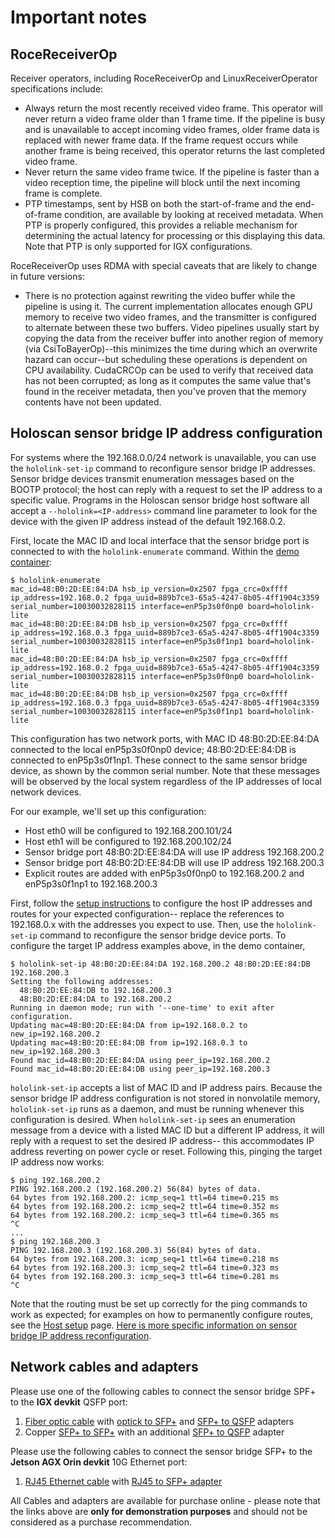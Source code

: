 # Important notes

## RoceReceiverOp

Receiver operators, including RoceReceiverOp and LinuxReceiverOperator specifications
include:

- Always return the most recently received video frame. This operator will never return
  a video frame older than 1 frame time. If the pipeline is busy and is unavailable to
  accept incoming video frames, older frame data is replaced with newer frame data. If
  the frame request occurs while another frame is being received, this operator returns
  the last completed video frame.
- Never return the same video frame twice. If the pipeline is faster than a video
  reception time, the pipeline will block until the next incoming frame is complete.
- PTP timestamps, sent by HSB on both the start-of-frame and the end-of-frame condition,
  are available by looking at received metadata. When PTP is properly configured, this
  provides a reliable mechanism for determining the actual latency for processing or
  this displaying this data. Note that PTP is only supported for IGX configurations.

RoceReceiverOp uses RDMA with special caveats that are likely to change in future
versions:

- There is no protection against rewriting the video buffer while the pipeline is using
  it. The current implementation allocates enough GPU memory to receive two video
  frames, and the transmitter is configured to alternate between these two buffers.
  Video pipelines usually start by copying the data from the receiver buffer into
  another region of memory (via CsiToBayerOp)--this minimizes the time during which an
  overwrite hazard can occur--but scheduling these operations is dependent on CPU
  availability. CudaCRCOp can be used to verify that received data has not been
  corrupted; as long as it computes the same value that's found in the receiver
  metadata, then you've proven that the memory contents have not been updated.

## Holoscan sensor bridge IP address configuration

For systems where the 192.168.0.0/24 network is unavailable, you can use the
`hololink-set-ip` command to reconfigure sensor bridge IP addresses. Sensor bridge
devices transmit enumeration messages based on the BOOTP protocol; the host can reply
with a request to set the IP address to a specific value. Programs in the Holoscan
sensor bridge host software all accept a `--hololink=<IP-address>` command line
parameter to look for the device with the given IP address instead of the default
192.168.0.2.

First, locate the MAC ID and local interface that the sensor bridge port is connected to
with the `hololink-enumerate` command. Within the
[demo container](setup.html#running-holoscan-sensor-bridge-demos-from-source):

```none
$ hololink-enumerate
mac_id=48:B0:2D:EE:84:DA hsb_ip_version=0x2507 fpga_crc=0xffff ip_address=192.168.0.2 fpga_uuid=889b7ce3-65a5-4247-8b05-4ff1904c3359 serial_number=10030032828115 interface=enP5p3s0f0np0 board=hololink-lite
mac_id=48:B0:2D:EE:84:DB hsb_ip_version=0x2507 fpga_crc=0xffff ip_address=192.168.0.3 fpga_uuid=889b7ce3-65a5-4247-8b05-4ff1904c3359 serial_number=10030032828115 interface=enP5p3s0f1np1 board=hololink-lite
mac_id=48:B0:2D:EE:84:DA hsb_ip_version=0x2507 fpga_crc=0xffff ip_address=192.168.0.2 fpga_uuid=889b7ce3-65a5-4247-8b05-4ff1904c3359 serial_number=10030032828115 interface=enP5p3s0f0np0 board=hololink-lite
mac_id=48:B0:2D:EE:84:DB hsb_ip_version=0x2507 fpga_crc=0xffff ip_address=192.168.0.3 fpga_uuid=889b7ce3-65a5-4247-8b05-4ff1904c3359 serial_number=10030032828115 interface=enP5p3s0f1np1 board=hololink-lite
```

This configuration has two network ports, with MAC ID 48:B0:2D:EE:84:DA connected to the
local enP5p3s0f0np0 device; 48:B0:2D:EE:84:DB is connected to enP5p3s0f1np1. These
connect to the same sensor bridge device, as shown by the common serial number. Note
that these messages will be observed by the local system regardless of the IP addresses
of local network devices.

For our example, we'll set up this configuration:

- Host eth0 will be configured to 192.168.200.101/24
- Host eth1 will be configured to 192.168.200.102/24
- Sensor bridge port 48:B0:2D:EE:84:DA will use IP address 192.168.200.2
- Sensor bridge port 48:B0:2D:EE:84:DB will use IP address 192.168.200.3
- Explicit routes are added with enP5p3s0f0np0 to 192.168.200.2 and enP5p3s0f1np1 to
  192.168.200.3

First, follow the [setup instructions](setup.md) to configure the host IP addresses and
routes for your expected configuration-- replace the references to 192.168.0.x with the
addresses you expect to use. Then, use the `hololink-set-ip` command to reconfigure the
sensor bridge device ports. To configure the target IP address examples above, in the
demo container,

```none
$ hololink-set-ip 48:B0:2D:EE:84:DA 192.168.200.2 48:B0:2D:EE:84:DB 192.168.200.3
Setting the following addresses:
  48:B0:2D:EE:84:DB to 192.168.200.3
  48:B0:2D:EE:84:DA to 192.168.200.2
Running in daemon mode; run with '--one-time' to exit after configuration.
Updating mac=48:B0:2D:EE:84:DA from ip=192.168.0.2 to new_ip=192.168.200.2
Updating mac=48:B0:2D:EE:84:DB from ip=192.168.0.3 to new_ip=192.168.200.3
Found mac_id=48:B0:2D:EE:84:DA using peer_ip=192.168.200.2
Found mac_id=48:B0:2D:EE:84:DB using peer_ip=192.168.200.3
```

`hololink-set-ip` accepts a list of MAC ID and IP address pairs. Because the sensor
bridge IP address configuration is not stored in nonvolatile memory, `hololink-set-ip`
runs as a daemon, and must be running whenever this configuration is desired. When
`hololink-set-ip` sees an enumeration message from a device with a listed MAC ID but a
different IP address, it will reply with a request to set the desired IP address-- this
accommodates IP address reverting on power cycle or reset. Following this, pinging the
target IP address now works:

```none
$ ping 192.168.200.2
PING 192.168.200.2 (192.168.200.2) 56(84) bytes of data.
64 bytes from 192.168.200.2: icmp_seq=1 ttl=64 time=0.215 ms
64 bytes from 192.168.200.2: icmp_seq=2 ttl=64 time=0.352 ms
64 bytes from 192.168.200.2: icmp_seq=3 ttl=64 time=0.365 ms
^C
...
$ ping 192.168.200.3
PING 192.168.200.3 (192.168.200.3) 56(84) bytes of data.
64 bytes from 192.168.200.3: icmp_seq=1 ttl=64 time=0.218 ms
64 bytes from 192.168.200.3: icmp_seq=2 ttl=64 time=0.323 ms
64 bytes from 192.168.200.3: icmp_seq=3 ttl=64 time=0.281 ms
^C
```

Note that the routing must be set up correctly for the ping commands to work as
expected; for examples on how to permanently configure routes, see the
[Host setup](setup.md) page.
[Here is more specific information on sensor bridge IP address reconfiguration](architecture.md#DataChannel-enumeration-and-ip-address-configuration).

## Network cables and adapters

Please use one of the following cables to connect the sensor bridge SPF+ to the **IGX
devkit** QSFP port:

1. [Fiber optic cable](https://www.amazon.com/FLYPROFiber-10ft-4pack-Fiber-Length-Options/dp/B089K1J5GG)
   with
   [optick to SFP+](https://www.amazon.com/Multi-Mode-Transceiver-10GBASE-SR-SFP-10G-SR-Supermicro/dp/B01N1H1Z2F?th=1)
   and
   [SFP+ to QSFP](https://www.amazon.com/Converter-CVR-QSFP-SFP10G-Mellanox-MAM1Q00A-QSA-All-Metal/dp/B082V1TLHH?th=1)
   adapters
1. Copper
   [SFP+ to SFP+](https://www.amazon.com/10G-SFP-DAC-Cable-SFP-H10GB-CU2M/dp/B00U8BL09Q/ref=sr_1_4?dib=eyJ2IjoiMSJ9.Cf-3YlRVvPfOvuT9WkBirl136H7mBcMmsk3GZo6CrIgg6twUeFibkg2B33myyuT9gB0QLyjJtTm3HKhnEhweaz73ZteuRh32EQoRms2iNgX8I3HM6_CTTqjm7Pt6x1HMSCNBpbtGP2UjMWH1_LROIHSpFF3SEf53-aG4o0kkVvDVVWeTVvr-bQHiGkMqKCv9EDZCMso3MU8BX9zT_-sZOHfCBMpOPHcU_-uPGAdl47o.SFlNj6GVEC-arkVjg8PX91PbzSpRKD5cWOWvg3hEyPI&dib_tag=se&keywords=sfp%2B%2Bto%2Bsfp%2B%2Bcable&qid=1708561658&sr=8-4&th=1)
   with an additional
   [SFP+ to QSFP](https://www.amazon.com/Converter-CVR-QSFP-SFP10G-Mellanox-MAM1Q00A-QSA-All-Metal/dp/B082V1TLHH?th=1)
   adapter

Please use the following cables to connect the sensor bridge SFP+ to the **Jetson AGX
Orin devkit** 10G Ethernet port:

1. [RJ45 Ethernet cable](https://www.amazon.com/Amazon-Basics-Ethernet-High-Speed-Snagless/dp/B089MGH8W3/ref=sr_1_5?crid=1KJ1COP3OKCV7&dib=eyJ2IjoiMSJ9.awXrUbdN3xPxSw8yHRVmtqoUhU1UJEBgQ7Bt3D1N-o4R66qUmZdXTiq-3z8avmIBca3drzlYJhDUl2a8emDyXxFtjeYRRH6OgEOfqtc1w9-y1SPhRXhFWKwLnC3aFhzNs6uT3x_OYvZRxUgOiadVqR8GAUdJiHgH-2SyzwUS8bM_CMRTnRdrU6y-d59mmKSet0zarNIM5FuTMVdwoBJIs_DecT4gyQQA4UnlgvC9VsXYpIxPlFkLnJGnllhPNGDUtysKngtLL1_WyhiUI5y0Q2lcAqDyHlzCCPCPRmm6Hpg.-xBCBUe3Gj5rNmopY7uoCfHAf0ybNBqeWSgi1ARCvW8&dib_tag=se&keywords=rj45%2Bethernet%2Bcable&qid=1708561933&s=electronics&sprefix=rj45%2B%2Celectronics%2C172&sr=1-5&th=1)
   with
   [RJ45 to SFP+ adapter](https://www.amazon.com/10Gtek-SFP-10G-T-S-Compatible-10GBase-T-Transceiver/dp/B01KFBFL16?pd_rd_w=JvDu0&content-id=amzn1.sym.80b2efcb-1985-4e3a-b8e5-050c8b58b7cf&pf_rd_p=80b2efcb-1985-4e3a-b8e5-050c8b58b7cf&pf_rd_r=0ZFMCGJQJSRGSKQ4G71B&pd_rd_wg=fWzpt&pd_rd_r=d37211e0-40ab-4fe9-807d-0f62cad47c18&pd_rd_i=B01KFBFL16&ref_=pd_bap_d_grid_rp_0_4_i&th=1)

All Cables and adapters are available for purchase online - please note that the links
above are **only for demonstration purposes** and should not be considered as a purchase
recommendation.
